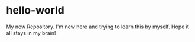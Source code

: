 # hello-world
My new Repository.
I'm new here and trying to learn this by myself. Hope it all stays in my brain! 
